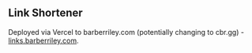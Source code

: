## Link Shortener

Deployed via Vercel to barberriley.com (potentially changing to cbr.gg) - [links.barberriley.com](https://links.barberriley.com).
